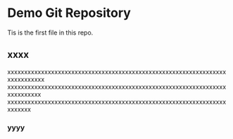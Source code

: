 # Demo Git Repository

Tis is the first file in this repo.

## xxxx
xxxxxxxxxxxxxxxxxxxxxxxxxxxxxxxxxxxxxxxxxxxxxxxxxxxxxxxxxxxxxxxxxxxxxxxxxxxx
xxxxxxxxxxxxxxxxxxxxxxxxxxxxxxxxxxxxxxxxxxxxxxxxxxxxxxxxxxxxxxxxxxxxxxxxxxx
xxxxxxxxxxxxxxxxxxxxxxxxxxxxxxxxxxxxxxxxxxxxxxxxxxxxxxxxxxxxxxxxxxxxxxxx


### yyyy
